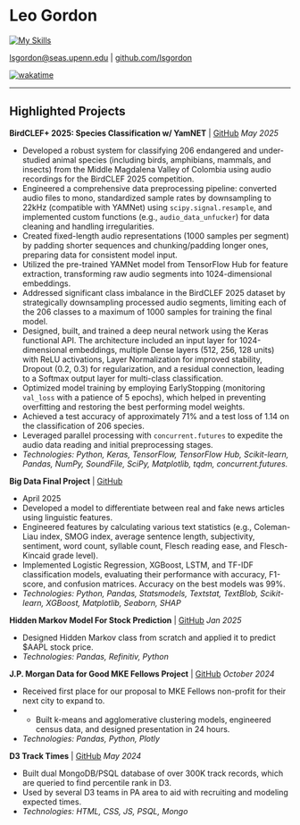 # Leo Gordon
[![My Skills](https://skillicons.dev/icons?i=js,html,css,py,pytorch,postgres,sublime,scala,cpp)](https://skillicons.dev)

[lsgordon@seas.upenn.edu](mailto:lsgordon@seas.upenn.edu) | [github.com/lsgordon](https://github.com/lsgordon)

[![wakatime](https://wakatime.com/badge/user/8b342d6c-b796-4efc-8319-ecf5ff600457.svg)](https://wakatime.com/@8b342d6c-b796-4efc-8319-ecf5ff600457)

---

## Highlighted Projects




**BirdCLEF+ 2025: Species Classification w/ YamNET** | [GitHub](https://github.com/lsgordon/ANN-Final-Project)
*May 2025*
* Developed a robust system for classifying 206 endangered and under-studied animal species (including birds, amphibians, mammals, and insects) from the Middle Magdalena Valley of Colombia using audio recordings for the BirdCLEF 2025 competition.
* Engineered a comprehensive data preprocessing pipeline: converted audio files to mono, standardized sample rates by downsampling to 22kHz (compatible with YAMNet) using `scipy.signal.resample`, and implemented custom functions (e.g., `audio_data_unfucker`) for data cleaning and handling irregularities.
* Created fixed-length audio representations (1000 samples per segment) by padding shorter sequences and chunking/padding longer ones, preparing data for consistent model input.
* Utilized the pre-trained YAMNet model from TensorFlow Hub for feature extraction, transforming raw audio segments into 1024-dimensional embeddings.
* Addressed significant class imbalance in the BirdCLEF 2025 dataset by strategically downsampling processed audio segments, limiting each of the 206 classes to a maximum of 1000 samples for training the final model.
* Designed, built, and trained a deep neural network using the Keras functional API. The architecture included an input layer for 1024-dimensional embeddings, multiple Dense layers (512, 256, 128 units) with ReLU activations, Layer Normalization for improved stability, Dropout (0.2, 0.3) for regularization, and a residual connection, leading to a Softmax output layer for multi-class classification.
* Optimized model training by employing EarlyStopping (monitoring `val_loss` with a patience of 5 epochs), which helped in preventing overfitting and restoring the best performing model weights.
* Achieved a test accuracy of approximately 71% and a test loss of 1.14 on the classification of 206 species.
* Leveraged parallel processing with `concurrent.futures` to expedite the audio data reading and initial preprocessing stages.
* *Technologies: Python, Keras, TensorFlow, TensorFlow Hub, Scikit-learn, Pandas, NumPy, SoundFile, SciPy, Matplotlib, tqdm, concurrent.futures.*

**Big Data Final Project** | [GitHub](https://github.com/lsgordon/big-data-final-project)
* April 2025
* Developed a model to differentiate between real and fake news articles using linguistic features.
* Engineered features by calculating various text statistics (e.g., Coleman-Liau index, SMOG index, average sentence length, subjectivity, sentiment, word count, syllable count, Flesch reading ease, and Flesch-Kincaid grade level).
* Implemented Logistic Regression, XGBoost, LSTM, and TF-IDF classification models, evaluating their performance with accuracy, F1-score, and confusion matrices. Accuracy on the best models was 99%.
* *Technologies: Python, Pandas, Statsmodels, Textstat, TextBlob, Scikit-learn, XGBoost, Matplotlib, Seaborn, SHAP*

**Hidden Markov Model For Stock Prediction** | [GitHub](https://github.com/lsgordon/HMM_StockPrediction)
*Jan 2025*
* Designed Hidden Markov class from scratch and applied it to predict \$AAPL stock price.
* *Technologies: Pandas, Refinitiv, Python*

**J.P. Morgan Data for Good MKE Fellows Project** | [GitHub](https://github.com/dfgchicago24/Team-12)
*October 2024* 
* Received first place for our proposal to MKE Fellows non-profit for their next city to expand to.
* * Built k-means and agglomerative clustering models, engineered census data, and designed presentation in 24 hours. 
* *Technologies: Pandas, Python, Plotly* 

**D3 Track Times** | [GitHub](https://github.com/lsgordon/D3TrackTimes)
*May 2024*
* Built dual MongoDB/PSQL database of over 300K track records, which are queried to find percentile rank in D3. 
* Used by several D3 teams in PA area to aid with recruiting and modeling expected times. 
* *Technologies: HTML, CSS, JS, PSQL, Mongo* 
